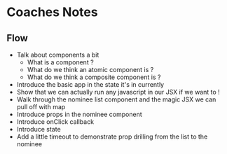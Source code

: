 # Coaches Notes

## Flow 

- Talk about components a bit
  - What is a component ?
  - What do we think an atomic component is ?
  - What do we think a composite component is ?
- Introduce the basic app in the state it's in currently
- Show that we can actually run any javascript in our JSX if we want to !
- Walk through the nominee list component and the magic JSX we can pull off with map
- Introduce props in the nominee component
- Introduce onClick callback
- Introduce state
- Add a little timeout to demonstrate prop drilling from the list to the nominee